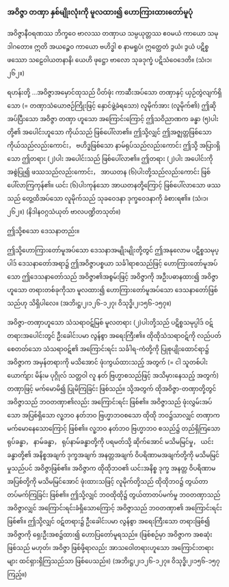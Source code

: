 ### အဝိဇ္ဇာ တဏှာ နှစ်မျိုးလုံးကို မူလထား၍ ဟောကြားထားတော်မူပုံ

အဝိဇ္ဇာနီဝရဏဿ ဘိက္ခဝေ ဗာလဿ တဏှာယ သမ္ပယုတ္တဿ ဧဝမယံ ကာယော သမုဒါဂတော။ ဣတိ အယဉ္စေဝ ကာယော ဗဟိဒ္ဓါ စ နာမရူပံ၊ ဣတ္ထေတံ ဒွယံ၊ ဒွယံ ပဋိစ္စ ဖဿော သဠေဝါယတနာနိ၊ ယေဟိ ဖုဋ္ဌော ဗာလော သုခဒုက္ခံ ပဋိသံဝေဒေတိ။ (သံ၊၁၊၂၆၂။)

ရဟန်းတို့ ...အဝိဇ္ဇာအမှောင်ထုသည် ပိတ်ဖုံး ကာဆီးအပ်သော တဏှာနှင့် ယှဉ်တွဲလျက်ရှိသော (= တဏှာသံယောဇဉ်ကြိုးဖြင့် နှောင်ဖွဲ့ခံရသော) လူမိုက်အား (လူမိုက်၏) ဤဆိုအပ်ပြီးသော အဝိဇ္ဇာ တဏှာ ဟူသော အကြောင်းကြောင့် ဤသဝိညာဏက ခန္ဓာ (၅)ပါးတို့၏ အပေါင်းဟူသော ကိုယ်သည် ဖြစ်ပေါ်လာ၏။ 
ဤသို့လျှင် ဤအဇ္ဈတ္တဖြစ်သော ကိုယ်သည်လည်းကောင်း， ဗဟိဒ္ဓဖြစ်သော နာမ်ရုပ်သည်လည်းကောင်း ဤသို့ အပြားရှိသော ဤတရား (၂)ပါး အပေါင်းသည် ဖြစ်ပေါ်လာ၏။ 
ဤတရား (၂)ပါး အပေါင်းကို အစွဲပြု၍ ဖဿသည်လည်းကောင်း， အာယတန (၆)ပါးတို့သည်လည်းကောင်း ဖြစ်ပေါ်လာကြကုန်၏။ 
ယင်း (၆)ပါးကုန်သော အာယတနတို့ကြောင့် ဖြစ်ပေါ်လာသော ဖဿသည် တွေ့ထိအပ်သော လူမိုက်သည် သုခဝေဒနာ ဒုက္ခဝေဒနာကို ခံစားရ၏။ (သံ၊၁၊၂၆၂။) (နိဒါနဝဂ္ဂသံယုတ် ဗာလပဏ္ဍိတသုတ်။)

ဤသို့စသော ဒေသနာတည်း။

ဤသို့ဟောကြားတော်မူအပ်သော ဒေသနာအမျိုးမျိုးတို့တွင် ဤအနုလောမ ပဋိစ္စသမုပ္ပါဒ် ဒေသနာတော်အရာ၌ ဤအဝိဇ္ဇာပစ္စယာ သင်္ခါရာစသည်ဖြင့် ဟောကြားတော်မူအပ်သော ဤဒေသနာတော်သည် အဝိဇ္ဇာ၏အစွမ်းဖြင့် အဝိဇ္ဇာကို အဦးပဓာနထား၍ အဝိဇ္ဇာဟူသော တရားတစ်ခုကိုသာ မူလထား၍ ဟောကြားတော်မူအပ်သော ဒေသနာတော်ဖြစ်သည်ဟု သိရှိပါလေ။ (အဘိ၊ဋ္ဌ၊၂၊၁၂၆-၁၂၇၊ ဝိသုဒ္ဓိ၊၂၊၁၅၆-၁၅၇။)

အဝိဇ္ဇာ-တဏှာဟူသော သံသရာဝဋ်မြစ် မူလတရား (၂)ပါးတို့သည် ပဋိစ္စသမုပ္ပါဒ် ဝဋ်တရားအပေါင်းတွင် ဦးခေါင်းပမာ လွန်စွာ အရေးကြီး၏။ 
ထိုထိုသံသရာဝဋ်ကို လည်ပတ်စေတတ်သော သံသရာဝဋ်၏ အကြောင်းရင်း သင်္ခါရ-ကံတို့ကို ပြုစုပျိုးထောင်ရာ၌ အဝိဇ္ဇာက အမှန်တရားကို မသိအောင် ဖုံးကွယ်ထားသည့် အတွက် (= ငါ သူတစ်ပါး ယောက်ျား မိန်းမ ပုဂ္ဂိုလ် သတ္တဝါ လူ နတ် ဗြဟ္မာစသည်ဖြင့် အသိမှားနေသည့် အတွက်) တဏှာဖြင့် မက်မောမိ၍ ပြုမိကြခြင်း ဖြစ်သည်။ 
သို့အတွက် ထိုအဝိဇ္ဇာ-တဏှာတို့တွင် အဝိဇ္ဇာသည် ဘဝတဏှာ၏လည်း အကြောင်းရင်း ဖြစ်၏။ 
အဝိဇ္ဇာသည် ဖုံးလွှမ်းအပ်သော အပြစ်ရှိသော လူ့ဘဝ နတ်ဘဝ ဗြဟ္မာဘဝစသော ထိုထို ဘဝ၌သာလျှင် တဏှာက မက်မောနေသောကြောင့် ဖြစ်၏။ 
လူ့ဘဝ နတ်ဘဝ ဗြဟ္မာဘဝ စသည်၌ တည်ရှိကြသော ရုပ်ခန္ဓာ， နာမ်ခန္ဓာ， ရုပ်နာမ်ခန္ဓာတို့ကို ပရမတ်သို့ ဆိုက်အောင် မသိမမြင်မှု， ယင်းခန္ဓာတို့၏ အနိစ္စအချက် ဒုက္ခအချက် အနတ္တအချက် ဝိပရိဏာမအချက်တို့ကို မသိမမြင်မှုသည်ပင် အဝိဇ္ဇာဖြစ်၏။ 
အဝိဇ္ဇာက ထိုထိုဘဝ၏ ယင်းအနိစ္စ ဒုက္ခ အနတ္တ ဝိပရိဏာမ အပြစ်တို့ကို မသိမမြင်အောင် ဖုံးထားသဖြင့် လူမိုက်တို့သည် ထိုထိုဘဝ၌ တွယ်တာတပ်မက်ကြခြင်း ဖြစ်၏။ 
ဤသို့လျှင် ဘဝထိုထို၌ တွယ်တာတပ်မက်မှု ဘဝတဏှာသည် အဝိဇ္ဇာလျှင် အကြောင်းရင်းခံရှိသောကြောင့် အဝိဇ္ဇာသည် ဘဝတဏှာ၏ အကြောင်းရင်း ဖြစ်၏။ 
ဤသို့လျှင် ဝဋ်တရား၌ ဦးခေါင်းပမာ လွန်စွာ အရေးကြီးသော တရားဖြစ်၍ အဝိဇ္ဇာကို ရှေးဦးအစ၌ထား၍ ဟောပြတော်မူရသည်။ 
(ဖြစ်စဉ်မှာ အဝိဇ္ဇာက အစဆုံး ဖြစ်သည် မဟုတ်၊ အဝိဇ္ဇာ ဖြစ်ဖို့ရာလည်း အာသဝေါတရားဟူသော အကြောင်းတရားများ ထင်ရှားရှိကြသည်သာ ဖြစ်ပေသည်။)
(အဘိ၊ဋ္ဌ၊၂၊၁၂၆-၁၂၇။ ဝိသုဒ္ဓိ၊၂၊၁၅၆-၁၅၇ ကြည့်။)
